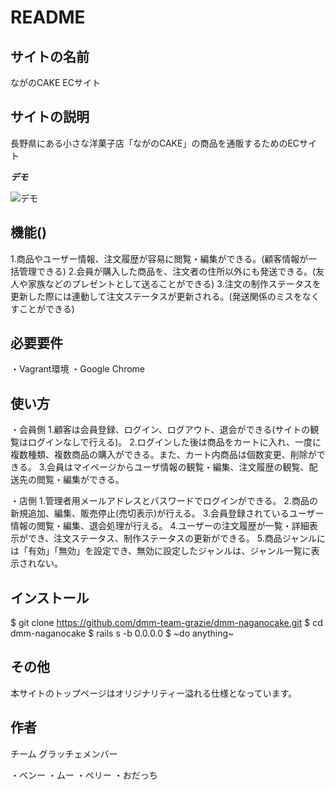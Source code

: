 # README

## サイトの名前

ながのCAKE ECサイト

## サイトの説明

長野県にある小さな洋菓子店「ながのCAKE」の商品を通販するためのECサイト

***デモ***

![デモ](https://image-url.gif)

## 機能()

1.商品やユーザー情報、注文履歴が容易に閲覧・編集ができる。(顧客情報が一括管理できる)
2.会員が購入した商品を、注文者の住所以外にも発送できる。(友人や家族などのプレゼントとして送ることができる)
3.注文の制作ステータスを更新した際には連動して注文ステータスが更新される。(発送関係のミスをなくすことができる)


## 必要要件

・Vagrant環境
・Google Chrome

## 使い方

・会員側
1.顧客は会員登録、ログイン、ログアウト、退会ができる(サイトの観覧はログインなしで行える)。
2.ログインした後は商品をカートに入れ、一度に複数種類、複数商品の購入ができる。また、カート内商品は個数変更、削除ができる。
3.会員はマイページからユーザ情報の観覧・編集、注文履歴の観覧、配送先の閲覧・編集ができる。

・店側
1.管理者用メールアドレスとパスワードでログインができる。
2.商品の新規追加、編集、販売停止(売切表示)が行える。
3.会員登録されているユーザー情報の閲覧・編集、退会処理が行える。
4.ユーザーの注文履歴が一覧・詳細表示ができ、注文ステータス、制作ステータスの更新ができる。
5.商品ジャンルには「有効」「無効」を設定でき、無効に設定したジャンルは、ジャンル一覧に表示されない。

## インストール

$ git clone https://github.com/dmm-team-grazie/dmm-naganocake.git
$ cd dmm-naganocake
$ rails s -b 0.0.0.0
$ ~do anything~


## その他
本サイトのトップページはオリジナリティー溢れる仕様となっています。


## 作者

チーム グラッチェメンバー

・ベンー
・ムー
・ペリー
・おだっち